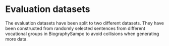 # Evaluation datasets

The evaluation datasets have been split to two different datasets. They have been constructed from randomly selected sentences from different vocational groups in BiographySampo to avoid collisions when generating more data.
